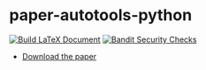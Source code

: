 # paper-autotools-python

[![Build LaTeX Document](https://github.com/devsecfranklin/paper-autotools-python/actions/workflows/latex.yaml/badge.svg)](https://github.com/devsecfranklin/paper-autotools-python/actions/workflows/latex.yaml) [![Bandit Security Checks](https://github.com/devsecfranklin/paper-autotools-python/actions/workflows/bandit.yml/badge.svg)](https://github.com/devsecfranklin/paper-autotools-python/actions/workflows/bandit.yml)

* [Download the paper](paper/paper-autotools-python.pdf)

